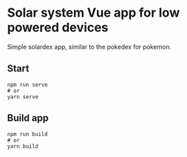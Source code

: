 # Solar system Vue app for low powered devices

Simple solardex app, similar to the pokedex for pokemon.


## Start

```console
npm run serve
# or
yarn serve
```

## Build app

```console
npm run build
# or
yarn build
```

